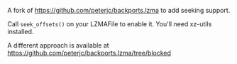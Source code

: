 A fork of https://github.com/peterjc/backports.lzma to add seeking support.

Call `seek_offsets()` on your LZMAFile to enable it. You'll need xz-utils installed.

A different approach is available at https://github.com/peterjc/backports.lzma/tree/blocked
